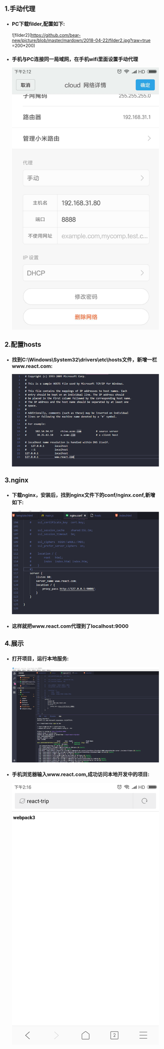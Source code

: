 ## 1.手动代理
* ### PC下载filder,配置如下:
    ![filder2](https://github.com/bear-new/picture/blob/master/mardown/2018-04-22/filder2.jpg?raw=true =200*200)
* ### 手机与PC连接同一局域网，在手机wifi里面设置手动代理
    ![proxy](https://github.com/bear-new/picture/blob/master/mardown/2018-04-22/proxy.jpg?raw=true)
## 2.配置hosts
* ### 找到C:\Windows\System32\drivers\etc\hosts文件，新增一栏www.react.com:
    ![hosts](https://github.com/bear-new/picture/blob/master/mardown/2018-04-22/hosts.jpg?raw=true)
## 3.nginx
* ### 下载nginx，安装后，找到nginx文件下的conf/nginx.conf,新增如下:
    ![nginx](https://github.com/bear-new/picture/blob/master/mardown/2018-04-22/nginx.jpg?raw=true)
* ### 这样就把www.react.com代理到了localhost:9000
## 4.展示
* ### 打开项目，运行本地服务:
    ![server](https://github.com/bear-new/picture/blob/master/mardown/2018-04-22/localServer.png?raw=true)
* ### 手机浏览器输入www.react.com,成功访问本地开发中的项目:
    ![show](https://github.com/bear-new/picture/blob/master/mardown/2018-04-22/mobileShow.png?raw=true)